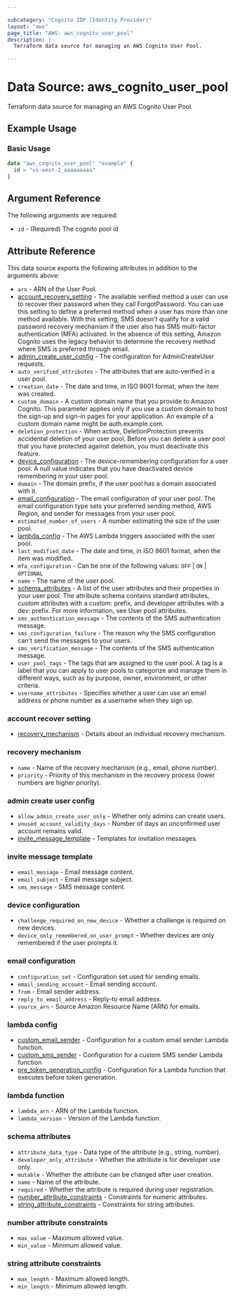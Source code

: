 ```yaml
---

subcategory: "Cognito IDP (Identity Provider)"
layout: "aws"
page_title: "AWS: aws_cognito_user_pool"
description: |-
  Terraform data source for managing an AWS Cognito User Pool.

---
```


# Data Source: aws_cognito_user_pool

Terraform data source for managing an AWS Cognito User Pool.

## Example Usage

### Basic Usage

```terraform
data "aws_cognito_user_pool" "example" {
  id = "us-west-2_aaaaaaaaa"
}
```

## Argument Reference

The following arguments are required:

* `id` - (Required) The cognito pool id

## Attribute Reference

This data source exports the following attributes in addition to the arguments above:

* `arn` - ARN of the User Pool.
* [account_recovery_setting](#account-recover-setting) - The available verified method a user can use to recover their password when they call ForgotPassword. You can use this setting to define a preferred method when a user has more than one method available. With this setting, SMS doesn't qualify for a valid password recovery mechanism if the user also has SMS multi-factor authentication (MFA) activated. In the absence of this setting, Amazon Cognito uses the legacy behavior to determine the recovery method where SMS is preferred through email.
* [admin_create_user_config](#admin-create-user-config) - The configuration for AdminCreateUser requests.
* `auto_verified_attributes` - The attributes that are auto-verified in a user pool.
* `creation_date` - The date and time, in ISO 8601 format, when the item was created.
* `custom_domain` - A custom domain name that you provide to Amazon Cognito. This parameter applies only if you use a custom domain to host the sign-up and sign-in pages for your application. An example of a custom domain name might be auth.example.com.
* `deletion_protection` - When active, DeletionProtection prevents accidental deletion of your user pool. Before you can delete a user pool that you have protected against deletion, you must deactivate this feature.
* [device_configuration](#device-configuration) - The device-remembering configuration for a user pool. A null value indicates that you have deactivated device remembering in your user pool.
* `domain` - The domain prefix, if the user pool has a domain associated with it.
* [email_configuration](#email-configuration) - The email configuration of your user pool. The email configuration type sets your preferred sending method, AWS Region, and sender for messages from your user pool.
* `estimated_number_of_users` - A number estimating the size of the user pool.
* [lambda_config](#lambda-config) - The AWS Lambda triggers associated with the user pool.
* `last_modified_date` - The date and time, in ISO 8601 format, when the item was modified.
* `mfa_configuration` - Can be one of the following values: `OFF` | `ON` | `OPTIONAL`
* `name` - The name of the user pool.
* [schema_attributes](#schema-attributes) - A list of the user attributes and their properties in your user pool. The attribute schema contains standard attributes, custom attributes with a custom: prefix, and developer attributes with a dev: prefix. For more information, see User pool attributes.
* `sms_authentication_message` - The contents of the SMS authentication message.
* `sms_configuration_failure` - The reason why the SMS configuration can't send the messages to your users.
* `sms_verification_message` - The contents of the SMS authentication message.
* `user_pool_tags` - The tags that are assigned to the user pool. A tag is a label that you can apply to user pools to categorize and manage them in different ways, such as by purpose, owner, environment, or other criteria.
* `username_attributes` - Specifies whether a user can use an email address or phone number as a username when they sign up.

### account recover setting

* [recovery_mechanism](#recovery-mechanism) - Details about an individual recovery mechanism.

### recovery mechanism

* `name` - Name of the recovery mechanism (e.g., email, phone number).
* `priority` - Priority of this mechanism in the recovery process (lower numbers are higher priority).

### admin create user config

* `allow_admin_create_user_only` - Whether only admins can create users.
* `unused_account_validity_days` - Number of days an unconfirmed user account remains valid.
* [invite_message_template](#invite-message-template) - Templates for invitation messages.

### invite message template

* `email_message` - Email message content.
* `email_subject` - Email message subject.
* `sms_message` - SMS message content.

### device configuration

* `challenge_required_on_new_device` - Whether a challenge is required on new devices.
* `device_only_remembered_on_user_prompt` - Whether devices are only remembered if the user prompts it.

### email configuration

* `configuration_set` - Configuration set used for sending emails.
* `email_sending_account` - Email sending account.
* `from` - Email sender address.
* `reply_to_email_address` - Reply-to email address.
* `source_arn` - Source Amazon Resource Name (ARN) for emails.

### lambda config

* [custom_email_sender](#lambda-function) - Configuration for a custom email sender Lambda function.
* [custom_sms_sender](#lambda-function) - Configuration for a custom SMS sender Lambda function
* [pre_token_generation_config](#lambda-function) - Configuration for a Lambda function that executes before token generation.

### lambda function

* `lambda_arn` - ARN of the Lambda function.
* `lambda_version` - Version of the Lambda function.

### schema attributes

* `attribute_data_type` - Data type of the attribute (e.g., string, number).
* `developer_only_attribute` - Whether the attribute is for developer use only.
* `mutable` - Whether the attribute can be changed after user creation.
* `name` - Name of the attribute.
* `required` - Whether the attribute is required during user registration.
* [number_attribute_constraints](#number-attribute-constraints) - Constraints for numeric attributes.
* [string_attribute_constraints](#string-attribute-constraints) - Constraints for string attributes.

### number attribute constraints

* `max_value` - Maximum allowed value.
* `min_value` - Minimum allowed value.

### string attribute constraints

* `max_length` - Maximum allowed length.
* `min_length` - Minimum allowed length.
